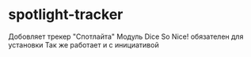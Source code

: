 # spotlight-tracker
Добовляет трекер "Спотлайта" 
Модуль Dice So Nice! обязателен для установки
Так же работает и с инициативой